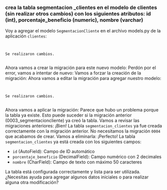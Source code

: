 ### crea la tabla segmentacion _clientes en el modelo de  clientes (sin realizar otros cambios) con los siguientes atributos: id (int), porcentaje_beneficio (numeric), nombre (varchar)

Voy a agregar el modelo `SegmentacionCliente` en el archivo models.py de la aplicación `clientes`: 
```


Se realizaron cambios.


```
Ahora vamos a crear la migración para este nuevo modelo: Perdón por el error, vamos a intentar de nuevo: Vamos a forzar la creación de la migración: Ahora vamos a editar la migración para agregar nuestro modelo: 
```


Se realizaron cambios.


```
Ahora vamos a aplicar la migración: Parece que hubo un problema porque la tabla ya existe. Esto puede suceder si la migración anterior (0003_segmentacioncliente) ya creó la tabla. Vamos a revisar las migraciones anteriores: ¡Bien! La tabla `segmentacion_clientes` ya fue creada correctamente con la migración anterior. No necesitamos la migración `0004` que acabamos de crear. Vamos a eliminarla: ¡Perfecto! La tabla `segmentacion_clientes` ya está creada con los siguientes campos:
- `id` (AutoField): Campo de ID automático
- `porcentaje_beneficio` (DecimalField): Campo numérico con 2 decimales
- `nombre` (CharField): Campo de texto con máximo 50 caracteres

La tabla está configurada correctamente y lista para ser utilizada. ¿Necesitas ayuda para agregar algunos datos iniciales o para realizar alguna otra modificación?